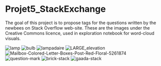 # Projet5_StackExchange
The goal of this project is to propose tags for the questions written by the newbees on Stack Overflow web-site.
These are the images under the Creative Commons licence, used in exploration notebook for word-cloud visuals.

![lamp](https://user-images.githubusercontent.com/11682333/150525004-3250b8b1-f7b3-44c5-b0ff-959369433a9f.jpg)
![bulb](https://user-images.githubusercontent.com/11682333/150525137-b2b8a522-c073-4b06-9fc0-b843a2352a7d.jpg)
![lampadaire](https://user-images.githubusercontent.com/11682333/150525153-78681509-f166-4e94-99c2-39d47b8c793b.jpg)
![LARGE_elevation](https://user-images.githubusercontent.com/11682333/150525161-d1a92abe-2a1d-4881-8724-64c09d9c7b8c.jpg)
![Mailbox-Colored-Letter-Boxes-Post-Red-Floral-5261874](https://user-images.githubusercontent.com/11682333/150525192-0bf9ea04-6c92-40d8-a2a8-03806695798f.jpg)
![question-mark](https://user-images.githubusercontent.com/11682333/150525204-7e279d73-ea21-4805-8837-149d6e6cd084.jpg)
![brick-stack](https://user-images.githubusercontent.com/11682333/150530787-705b960e-5b4c-4c9c-a295-47d625acca2c.jpg)
![gaada-stack](https://user-images.githubusercontent.com/11682333/150530799-fa811076-3637-4ee5-9c20-68302e6338e7.jpg)


